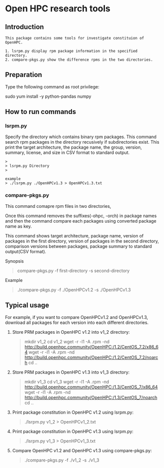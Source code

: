 # Open HPC research tools
## Introduction
	This package contains some tools for investigate constituion of OpenHPC.

	1. lsrpm.py display rpm package information in the specified directory.
	2. compare-pkgs.py show the difference rpms in the two directories.

## Preparation
Type the following command as root privilege:

sudo yum install -y  python-pandas numpy

## How to run commands
### lsrpm.py

Specify the directory which contains binary rpm packages.
This command search rpm packages in the directory recusively if subdirectories exist.
This print the target architecture, the package name, the group, version, summary, license, and size
in CSV format to standard output.

	>
	> lsrpm.py Directory
	>
	
	example
	> ./lsrpm.py ./OpenHPCv1.3 > OpenHPCv1.3.txt

### compare-pkgs.py
This command comapre rpm files in two directories, 

Once this command removes the suffixes(-ohpc, -orch) in package names and then the command compare
each packages using converted package name as key.

This command shows target architecture, package name, version of packages in the first directory,
version of packages in the second directory, comparison versions between packages, package summary
to standard output(CSV format).


Synopsis
>	
> compare-pkgs.py -f first-directory -s second-directory
>	
	
Example
>
> ./compare-pkgs.py -f ./OpenHPCv1.2 -s ./OpenHPCv1.3
>

## Typical usage

For example, if you want to compare OpenHPCv1.2 and OpenHPCv1.3,
download all packages for each version into each different directories.

1. Store PRM packages in OpenHPC v1.2 into v1_2 directory:
   > mkdir v1_2
   > cd v1_2
   > wget -r -l1 -A .rpm -nd http://build.openhpc.community/OpenHPC:/1.2/CentOS_7.2/x86_64
   > wget -r -l1 -A .rpm -nd http://build.openhpc.community/OpenHPC:/1.2/CentOS_7.2/noarch
   > cd ..
2. Store PRM packages in OpenHPC v1.3 into v1_3 directory:
   > mkdir v1_3
   > cd v1_3
   > wget -r -l1 -A .rpm -nd http://build.openhpc.community/OpenHPC:/1.3/CentOS_7/x86_64
   > wget -r -l1 -A .rpm -nd http://build.openhpc.community/OpenHPC:/1.3/CentOS_7/noarch
   > cd ..
3. Print package constitution in OpenHPC v1.2 using lsrpm.py:
   > ./lsrpm.py v1_2 > OpenHPCv1_2.txt
4. Print package constitution in OpenHPC v1.3 using lsrpm.py:
   > ./lsrpm.py v1_3 > OpenHPCv1_3.txt
5. Compare OpenHPC v1.2 and OpenHPC v1.3 using compare-pkgs.py:
   > ./compare-pkgs.py -f ./v1_2 -s ./v1_3
   
   
